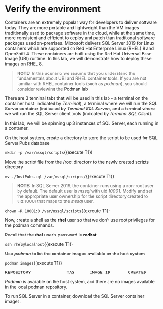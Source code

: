 # Verify the environment

Containers are an extremely popular way for developers to deliver software today.  They are more portable and lightweight than the VM images traditionally used to package software in the cloud,  while at the same time, more consistent and efficient to deploy and patch than traditional software packages used on-premises.  Microsoft delivers SQL Server 2019 for Linux containers which are supported on Red Hat Enterprise Linux (RHEL) 8 and OpenShift 4.  These containers are built using the Red Hat Universal Base Image (UBI) runtime.  In this lab, we will demonstrate how to deploy these images on RHEL 8.

> **NOTE:** In this scenario we assume that you understand the fundamentals about UBI and RHEL container tools. If you are not familiar with RHEL container tools (such as *podman*), you should consider reviewing the [Podman lab](https://lab.redhat.com/podman-deploy)

There are 3 terminal tabs that will be used in this lab - a terminal on the container host (indicated by *Terminal*), a terminal where we will run the SQL Server container (indicated by *Terminal SQL Server*), and a terminal where we will run the SQL Server client tools (indicated by *Terminal SQL Client*).

In this lab, we will be spinning up 3 instances of SQL Server, each running in a container. 

On the host system, create a directory to store the script to be used for SQL Server Pubs database

`mkdir -p /var/mssql/scripts`{{execute T1}}

Move the script file from the /root directory to the newly created scripts directory

`mv ./InstPubs.sql /var/mssql/scripts/`{{execute T1}}

> **NOTE:** In SQL Server 2019, the container runs using a non-root user by default. The default user is *mssql* with uid *10001*. Modify and 
set the appropriate user ownership for the script directory created to uid:10001 that maps to the *mssql* user. 

`chown -R 10001:0 /var/mssql/scripts`{{execute T1}}

Now, create a shell as the __rhel__ user so that we don't use root privileges for the podman commands.

Recall that the __rhel__ user's password is __redhat__.

`ssh rhel@localhost`{{execute T1}}

Use *podman* to list the container images available on the host system

`podman images`{{execute T1}}

<pre class="file">
REPOSITORY              TAG      IMAGE ID       CREATED       SIZE
</pre>

*Podman* is available on the host system, and there are no images available in the local podman repository.

To run SQL Server in a container, download the SQL Server container images.
